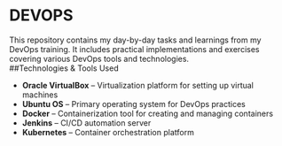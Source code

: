 # DEVOPS
This repository contains my day-by-day tasks and learnings from my DevOps training. It includes practical implementations and exercises covering various DevOps tools and technologies.  
##Technologies & Tools Used  
- **Oracle VirtualBox** – Virtualization platform for setting up virtual machines
- **Ubuntu OS** – Primary operating system for DevOps practices
- **Docker** – Containerization tool for creating and managing containers
- **Jenkins** – CI/CD automation server
- **Kubernetes** – Container orchestration platform

